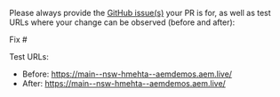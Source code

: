 Please always provide the [GitHub issue(s)](../issues) your PR is for, as well as test URLs where your change can be observed (before and after):

Fix #<gh-issue-id>

Test URLs:
- Before: https://main--nsw-hmehta--aemdemos.aem.live/
- After: https://main--nsw-hmehta--aemdemos.aem.live/
